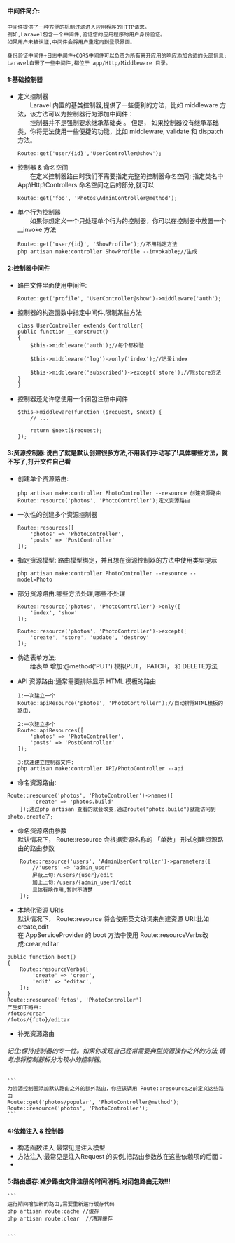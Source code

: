 #### 中间件简介:
```
中间件提供了一种方便的机制过滤进入应用程序的HTTP请求。  
例如,Laravel包含一个中间件,验证您的应用程序的用户身份验证。  
如果用户未被认证,中间件会将用户重定向到登录界面。  
 
身份验证中间件+日志中间件+CORS中间件可以负责为所有离开应用的响应添加合适的头部信息;  
Laravel自带了一些中间件,都位于 app/Http/Middleware 目录。
```


#### 1:基础控制器
* 定义控制器    
    &ensp;&ensp;&ensp;&ensp;Laravel 内置的基类控制器,提供了一些便利的方法，比如 middleware 方法，该方法可以为控制器行为添加中间件：  
     &ensp;&ensp;&ensp;&ensp;控制器并不是强制要求继承基础类 。 但是， 如果控制器没有继承基础类，你将无法使用一些便捷的功能，比如 middleware, validate 和 dispatch 方法。 

    ```
    Route::get('user/{id}','UserController@show');
    ```
* 控制器 & 命名空间  
    &ensp;&ensp;&ensp;&ensp;在定义控制器路由时我们不需要指定完整的控制器命名空间;
    指定类名中 App\Http\Controllers 命名空间之后的部分,就可以
    ```
    Route::get('foo', 'Photos\AdminController@method');
    ```
* 单个行为控制器  
    &ensp;&ensp;&ensp;&ensp;如果你想定义一个只处理单个行为的控制器，你可以在控制器中放置一个 __invoke 方法  
    ```
    Route::get('user/{id}', 'ShowProfile');//不用指定方法
    php artisan make:controller ShowProfile --invokable;//生成

    ```

 


#### 2:控制器中间件
* 路由文件里面使用中间件:  
    ```
    Route::get('profile', 'UserController@show')->middleware('auth');
    ```
* 控制器的构造函数中指定中间件,限制某些方法

    ```
   class UserController extends Controller{
    public function __construct()
    {
        $this->middleware('auth');//每个都校验

        $this->middleware('log')->only('index');//记录index

        $this->middleware('subscribed')->except('store');//除store方法
    }
    }

    ```
* 控制器还允许您使用一个闭包注册中间件
    ```
    $this->middleware(function ($request, $next) {
        // ...

        return $next($request);
    });
    ```


#### 3:资源控制器:说白了就是默认创建很多方法,不用我们手动写了!具体哪些方法，就不写了,打开文件自己看
* 创建单个资源路由:
    ```
    php artisan make:controller PhotoController --resource 创建资源路由
    Route::resource('photos', 'PhotoController');定义资源路由
    ```

* 一次性的创建多个资源控制器
    ```
    Route::resources([
        'photos' => 'PhotoController',
        'posts' => 'PostController'
    ]);
    ```   
* 指定资源模型:   路由模型绑定，并且想在资源控制器的方法中使用类型提示 
    ````
    php artisan make:controller PhotoController --resource --model=Photo
    ````
* 部分资源路由:哪些方法处理,哪些不处理

    ```
    Route::resource('photos', 'PhotoController')->only([
        'index', 'show'
    ]);

    Route::resource('photos', 'PhotoController')->except([
        'create', 'store', 'update', 'destroy'
    ]);

    ```

* 伪造表单方法:  
   &ensp;&ensp;&ensp;&ensp;给表单 增加:@method('PUT') 模拟PUT， PATCH， 和 DELETE方法 

* API 资源路由:通常需要排除显示 HTML 模板的路由  

    ```
    1:一次建立一个
    Route::apiResource('photos', 'PhotoController');//自动排除HTML模板的路由,

    2:一次建立多个
    Route::apiResources([
        'photos' => 'PhotoController',
        'posts' => 'PostController'
    ]);

    3:快速建立控制器文件:
    php artisan make:controller API/PhotoController --api
	
    ```
    
* 命名资源路由:
```
Route::resource('photos', 'PhotoController')->names([
        'create' => 'photos.build'
    ]);通过php artisan 查看的就会改变,通过route("photo.build")就能访问到photo.create了;
```
	
* 命名资源路由参数  
	默认情况下， Route::resource 会根据资源名称的 「单数」 形式创建资源路由的路由参数  
```
	Route::resource('users', 'AdminUserController')->parameters([
		//'users' => 'admin_user'
		屏蔽上句:/users/{user}/edit
		加上上句:/users/{admin_user}/edit
		具体有啥作用,暂时不清楚
	]);
```

* 本地化资源 URIs  
默认情况下， Route::resource 将会使用英文动词来创建资源 URI:比如create,edit   
在 AppServiceProvider 的 boot 方法中使用 Route::resourceVerbs改成:crear,editar
```
public function boot()
{
    Route::resourceVerbs([
        'create' => 'crear',
        'edit' => 'editar',
    ]);
}  
Route::resource('fotos', 'PhotoController')  
产生如下路由:  
/fotos/crear  
/fotos/{foto}/editar
```

* 补充资源路由  
###### 记住:保持控制器的专一性。如果你发现自己经常需要典型资源操作之外的方法,请考虑将控制器拆分为较小的控制器。
	```
	为资源控制器添加默认路由之外的额外路由，你应该调用 Route::resource之前定义这些路由
	Route::get('photos/popular', 'PhotoController@method');
	Route::resource('photos', 'PhotoController');
	```

#### 4:依赖注入 & 控制器
* 构造函数注入 最常见是注入模型
* 方法注入:最常见是注入Request 的实例,把路由参数放在这些依赖项的后面：
* 


#### 5:路由缓存:减少路由文件注册的时间消耗,对闭包路由无效!!!  
    ```
    运行期间增加新的路由,需要重新运行缓存代码
    php artisan route:cache //缓存 
    php artisan route:clear  //清理缓存


    ```

